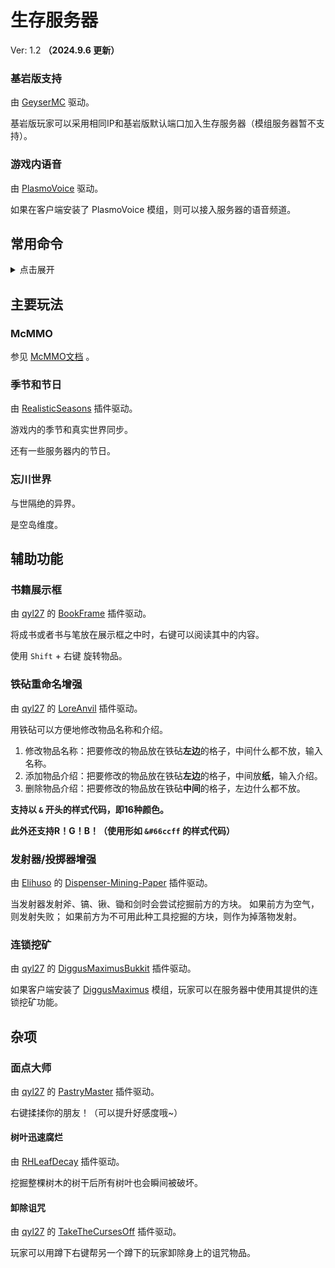 # 生存服务器

Ver: 1.2 **（2024.9.6 更新）**



### 基岩版支持

由 [GeyserMC](https://geysermc.org/) 驱动。

基岩版玩家可以采用相同IP和基岩版默认端口加入生存服务器（模组服务器暂不支持）。



### 游戏内语音

由 [PlasmoVoice](https://plasmovoice.com/) 驱动。

如果在客户端安装了 PlasmoVoice 模组，则可以接入服务器的语音频道。



## 常用命令

<details>
<summary>点击展开</summary>


### 传送命令

由 [Elihuso](https://github.com/LS-KR) 的 [SimpleTeleport](https://github.com/MeowCraftMC/SimpleTeleport) 插件驱动。

- 传送请求
  
    * `/tpa <玩家名>`  
      请求传送到指定玩家的位置。  
    * `/tphere <玩家名>`  
      请求指定玩家传送到自己的位置。  
    * `/tpaccept [玩家名]`  
      别名：`tpacc`  
      同意传送请求。如果不指定玩家名，则同意所有未处理的传送请求。  
    * `/tpdeny [玩家名]`  
      别名：`tpdn`  
      拒绝传送请求。如果不指定玩家名，则拒绝所有未处理的传送请求。  
    * `/tpcancel [玩家名]`  
      取消向指定玩家发送的传送请求。如果不指定玩家名，则取消自己发出的所有传送请求。  
- 快速返回
  
    * `/back`  
        返回传送之前的位置。
    * `/back preference <传送类型> <true|false>`  
        设置位置记录偏好，可以选择只记录某些情况下的位置，有如下选项：
        * GAME_PLAY：起床或者下船、下矿车
        * ENDER_TELEPORT：使用末影珍珠或者紫颂果
        * PORTALS：使用传送门（包括末地折跃门）
        * DEATH（默认开启）：玩家被杀死
        * SYSTEM（默认开启）：使用命令传送
        * OTHER：其他原因产生的传送
- 世界传送命令
  
    * `/spawn`  
        返回所在世界的默认重生点。  
    * `/bed`  
        返回床或重生锚所记录的重生点。
    * `/top`  
        传送到当前坐标顶端的露天位置。



### 动作命令

由 [GSit](https://github.com/Gecolay/GSit) 插件驱动。

- `sit`：

  用法：`/sit`

  席地而坐。

- `lay`：

  用法：`/lay`

  原地躺下。

- `crawl`：

  用法：`/crawl`

  爬！

- `bellyflop`：

  用法：`/bellyflop`

  趴着休息。



### 帽子命令

由 [Hat](https://github.com/Sigong/Hat) 插件驱动。

- `hat`：

  用法：`/hat`

  把手持的物品当作帽子戴在头上。



</details>


## 主要玩法

### McMMO

参见 [McMMO文档](https://wiki.mcmmo.org/) 。 



### 季节和节日

由 [RealisticSeasons](https://www.spigotmc.org/resources/realisticseasons-1-16-3-1-20-4-seasons-in-your-minecraft-world-with-temperature-and-calendar.93275/) 插件驱动。

游戏内的季节和真实世界同步。

还有一些服务器内的节日。



### 忘川世界

与世隔绝的异界。

是空岛维度。



## 辅助功能

### 书籍展示框

由 [qyl27](https://github.com/qyl27) 的 [BookFrame](https://github.com/qyl27/BookFrame) 插件驱动。

将成书或者书与笔放在展示框之中时，右键可以阅读其中的内容。

使用 `Shift` + 右键 旋转物品。



### 铁砧重命名增强

由 [qyl27](https://github.com/qyl27) 的 [LoreAnvil](https://modrinth.com/plugin/loreanvil) 插件驱动。

用铁砧可以方便地修改物品名称和介绍。

1. 修改物品名称：把要修改的物品放在铁砧**左边**的格子，中间什么都不放，输入名称。
2. 添加物品介绍：把要修改的物品放在铁砧**左边**的格子，中间放**纸**，输入介绍。
3. 删除物品介绍：把要修改的物品放在铁砧**中间**的格子，左边什么都不放。

**支持以 `&` 开头的样式代码，即16种颜色。**

**此外还支持R！G！B！（使用形如 `&#66ccff` 的样式代码）**



### 发射器/投掷器增强

由 [Elihuso](https://github.com/LS-KR) 的 [Dispenser-Mining-Paper](https://github.com/MeowCraftMC/Dispenser-Mining-Paper) 插件驱动。

当发射器发射斧、镐、锹、锄和剑时会尝试挖掘前方的方块。
如果前方为空气，则发射失败；
如果前方为不可用此种工具挖掘的方块，则作为掉落物发射。  



### 连锁挖矿

由 [qyl27](https://github.com/qyl27) 的 [DiggusMaximusBukkit](https://github.com/MeowCraftMC/DiggusMaximusBukkit) 插件驱动。

如果客户端安装了 [DiggusMaximus](https://www.curseforge.com/minecraft/mc-mods/diggus-maximus) 模组，玩家可以在服务器中使用其提供的连锁挖矿功能。



## 杂项



### 面点大师

由 [qyl27](https://github.com/qyl27) 的 [PastryMaster](https://github.com/MeowCraftMC/PastryMaster) 插件驱动。

右键揉揉你的朋友！（可以提升好感度哦~）



#### 树叶迅速腐烂

由 [RHLeafDecay](https://www.spigotmc.org/resources/%E2%98%84%EF%B8%8F-rhleafdecay-fast-and-smooth-leaf-decay-1-13-x-1-20-x.83581/) 插件驱动。

挖掘整棵树木的树干后所有树叶也会瞬间被破坏。



#### 卸除诅咒

由 [qyl27](https://github.com/qyl27) 的 [TakeTheCursesOff](https://modrinth.com/plugin/takethecursesoff) 插件驱动。

玩家可以用蹲下右键帮另一个蹲下的玩家卸除身上的诅咒物品。
